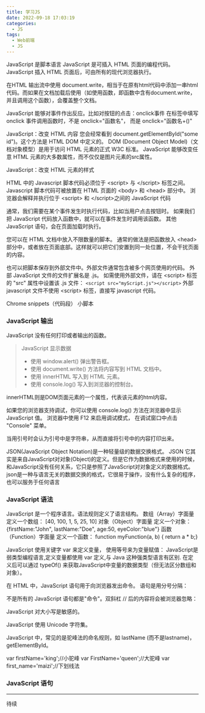 ```yaml
---
title: 学习JS
date: 2022-09-18 17:03:19
categories: 
  - JS
tags:
  - Web前端
  - JS
---
```


JavaScript 是脚本语言
JavaScript 是可插入 HTML 页面的编程代码。
JavaScript 插入 HTML 页面后，可由所有的现代浏览器执行。
<!--more-->
在HTML 输出流中使用 document.write，相当于在原有html代码中添加一串html代码。而如果在文档加载后使用（如使用函数，即函数中含有document.write，并且调用这个函数），会覆盖整个文档。

JavaScript 能够对事件作出反应。比如对按钮的点击：onclick事件
在标签中填写 onclick 事件调用函数时，不是 onclick="函数名"， 而是 onclick="函数名+()"

JavaScript：改变 HTML 内容
您会经常看到 document.getElementById("some id")。这个方法是 HTML DOM 中定义的。
DOM (Document Object Model)（文档对象模型）是用于访问 HTML 元素的正式 W3C 标准。
JavaScript 能够改变任意 HTML 元素的大多数属性，而不仅仅是图片元素的src属性。

JavaScript：改变 HTML 元素的样式

HTML 中的 Javascript 脚本代码必须位于 \<script> 与 \</script> 标签之间。
Javascript 脚本代码可被放置在 HTML 页面的 \<body> 和 \<head> 部分中。
浏览器会解释并执行位于 \<script> 和 \</script>之间的 JavaScript 代码 


通常，我们需要在某个事件发生时执行代码，比如当用户点击按钮时。
如果我们把 JavaScript 代码放入函数中，就可以在事件发生时调用该函数。
其他 JavaScript 语句，会在页面加载时执行。

您可以在 HTML 文档中放入不限数量的脚本。
通常的做法是把函数放入 \<head> 部分中，或者放在页面底部。这样就可以把它们安置到同一处位置，不会干扰页面的内容。

也可以把脚本保存到外部文件中。外部文件通常包含被多个网页使用的代码。
外部 JavaScript 文件的文件扩展名是 .js。
如需使用外部文件，请在 \<script> 标签的 "src" 属性中设置该 .js 文件：
` <script src="myScript.js"></script> `
外部 javascript 文件不使用 \<script> 标签，直接写 javascript 代码。

Chrome snippets（代码段） 小脚本

### JavaScript 输出
JavaScript 没有任何打印或者输出的函数。
> JavaScript 显示数据
> - 使用 window.alert() 弹出警告框。
> - 使用 document.write() 方法将内容写到 HTML 文档中。
> - 使用 innerHTML 写入到 HTML 元素。
> - 使用 console.log() 写入到浏览器的控制台。

innerHTML则是DOM页面元素的一个属性，代表该元素的html内容。

如果您的浏览器支持调试，你可以使用 console.log() 方法在浏览器中显示 JavaScript 值。
浏览器中使用 F12 来启用调试模式， 在调试窗口中点击 "Console" 菜单。

当用引号时会认为引号中是字符串，从而直接将引号中的内容打印出来。

JSON(JavaScript Object Notation)是一种轻量级的数据交换格式。
JSON 它其实是来自JavaScript对对象(Object)的定义。但是它作为数据格式来使用的时候，和JavaScript没有任何关系，它只是参照了JavaScript对对象定义的数据格式。
json是一种与语言无关的数据交换的格式，它很易于操作，没有什么复杂的程序，也可以服务于任何语言

### JavaScript 语法
JavaScript 是一个程序语言。语法规则定义了语言结构。
数组（Array）字面量 定义一个数组：
[40, 100, 1, 5, 25, 10]
对象（Object）字面量 定义一个对象：
{firstName:"John", lastName:"Doe", age:50, eyeColor:"blue"}
函数（Function）字面量 定义一个函数：
function myFunction(a, b) { return a * b;}

JavaScript 使用关键字 var 来定义变量， 使用等号来为变量赋值：
JavaScript是弱类型编程语言,定义变量都使用 var 定义,与 Java 这种强类型语言有区别.
在定义后可以通过 typeOf() 来获取JavaScript中变量的数据类型（但无法区分数组和对象）。

在 HTML 中，JavaScript 语句用于向浏览器发出命令。
语句是用分号分隔：

不是所有的 JavaScript 语句都是"命令"。双斜杠 // 后的内容将会被浏览器忽略：

JavaScript 对大小写是敏感的。

JavaScript 使用 Unicode 字符集。

JavaScript 中，常见的是驼峰法的命名规则，如 lastName (而不是lastname)，getElementById。

var firstName='king';//小驼峰
var FirstName='queen';//大驼峰
var first_name='maizi';//下划线法

### JavaScript 语句
---
待续





















































































